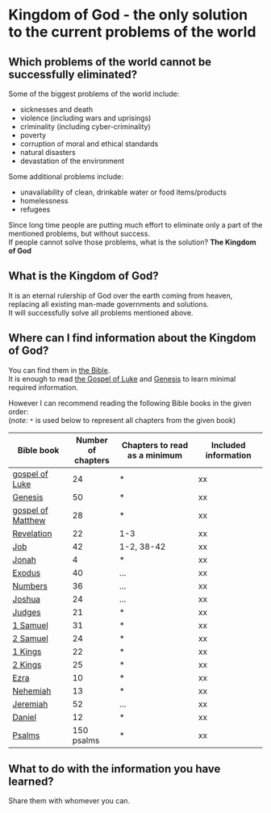# Kingdom of God - the only solution to the current problems of the world

## Which problems of the world cannot be successfully eliminated?
Some of the biggest problems of the world include:

- sicknesses and death
- violence (including wars and uprisings)
- criminality (including cyber-criminality)
- poverty
- corruption of moral and ethical standards
- natural disasters
- devastation of the environment

Some additional problems include:

- unavailability of clean, drinkable water or food items/products
- homelessness
- refugees

Since long time people are putting much effort to eliminate only a part of the mentioned problems, but without success.  
If people cannot solve those problems, what is the solution? **The Kingdom of God**

## What is the Kingdom of God?
It is an eternal rulership of God over the earth coming from heaven, replacing all existing man-made governments and solutions.  
It will successfully solve all problems mentioned above.

## Where can I find information about the Kingdom of God?
You can find them in [the Bible](https://biblehub.com/isv/).  
It is enough to read [the Gospel of Luke](https://biblehub.com/isv/luke) and [Genesis](https://biblehub.com/isv/genesis) to learn minimal required information.

However I can recommend reading the following Bible books in the given order:  
(*note:* `*` is used below to represent all chapters from the given book)

| Bible book | Number of<br>chapters | Chapters to read as a minimum | Included information |
| -- | -- | -- | -- |
| [gospel of Luke](https://biblehub.com/isv/luke) | 24 | * | xx |
| [Genesis](https://biblehub.com/isv/genesis) | 50 | * | xx |
| [gospel of Matthew](https://biblehub.com/isv/matthew) | 28 | * | xx |
| [Revelation](https://biblehub.com/isv/revelation) | 22 | 1-3 | xx |
| [Job](https://biblehub.com/isv/job) | 42 | 1-2, 38-42 | xx |
| [Jonah](https://biblehub.com/isv/jonah) | 4 | * | xx |
| [Exodus](https://biblehub.com/isv/exodus) | 40 | ... | xx |
| [Numbers](https://biblehub.com/isv/numbers) | 36 | ... | xx |
| [Joshua](https://biblehub.com/isv/joshua) | 24 | ... | xx |
| [Judges](https://biblehub.com/isv/judges) | 21 | * | xx |
| [1 Samuel](https://biblehub.com/isv/1_samuel) | 31 | * | xx |
| [2 Samuel](https://biblehub.com/isv/2_samuel) | 24 | * | xx |
| [1 Kings](https://biblehub.com/isv/1_kings) | 22 | * | xx |
| [2 Kings](https://biblehub.com/isv/2_kings) | 25 | * | xx |
| [Ezra](https://biblehub.com/isv/ezra) | 10 | * | xx |
| [Nehemiah](https://biblehub.com/isv/nehemiah) | 13 | * | xx |
| [Jeremiah](https://biblehub.com/isv/jeremiah) | 52 | ... | xx |
| [Daniel](https://biblehub.com/isv/daniel) | 12 | * | xx |
| [Psalms](https://biblehub.com/isv/psalms) | 150 psalms | * | xx |

## What to do with the information you have learned?
Share them with whomever you can.
